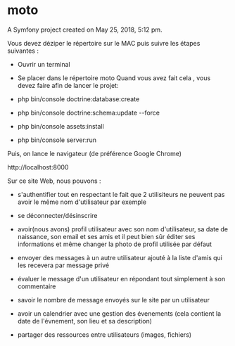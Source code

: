 moto
====

A Symfony project created on May 25, 2018, 5:12 pm.


Vous devez déziper le répertoire sur le MAC puis suivre les étapes suivantes :

- Ouvrir un terminal


- Se placer dans le répertoire moto
Quand vous avez fait cela , vous devez faire afin de lancer le projet:

- php bin/console doctrine:database:create


- php bin/console doctrine:schema:update --force
 

- php bin/console assets:install


- php bin/console server:run

Puis, on lance le navigateur (de préférence Google Chrome)


http://localhost:8000


Sur ce site Web, nous pouvons :


- s'authentifier tout en respectant le fait que 2 utilisiteurs ne peuvent pas avoir le même nom d'utilisateur par exemple


- se déconnecter/désinscrire


- avoir(nous avons) profil utilisateur avec son nom d'utilisateur, sa date de naissance, son email et ses amis et il peut bien sûr éditer ses informations et même changer la photo de profil utilisée par défaut

- envoyer des messages à un autre utilisateur ajouté à la liste d'amis qui les recevera par message privé


- évaluer le message d'un utilisateur en répondant tout simplement à son commentaire


- savoir le nombre de message envoyés sur le site par un utilisateur


- avoir un calendrier avec une gestion des évenements (cela contient la date de l'évnement, son lieu et sa description)


- partager des ressources entre utilisateurs (images, fichiers)
